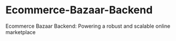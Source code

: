 # Ecommerce-Bazaar-Backend
Ecommerce Bazaar Backend: Powering a robust and scalable online marketplace
